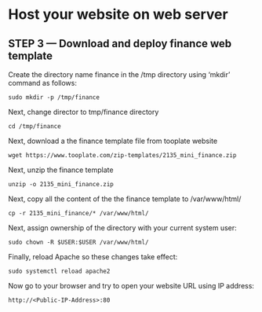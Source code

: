 # Host your website on web server 

## STEP 3 — Download and deploy finance web template

Create the directory name finance in the /tmp directory using ‘mkdir’ command as follows:

```
sudo mkdir -p /tmp/finance

```
Next, change director to tmp/finance directory 

```
cd /tmp/finance
```
Next, download a the finance template file from tooplate website  

```
wget https://www.tooplate.com/zip-templates/2135_mini_finance.zip
```
Next, unzip the finance template 

```
unzip -o 2135_mini_finance.zip
```

Next, copy all the content of the the finance template to /var/www/html/

```
cp -r 2135_mini_finance/* /var/www/html/
``` 

Next, assign ownership of the directory with your current system user:

```
sudo chown -R $USER:$USER /var/www/html/
```

Finally, reload Apache so these changes take effect:

```
sudo systemctl reload apache2
```

Now go to your browser and try to open your website URL using IP address:


```
http://<Public-IP-Address>:80
```


